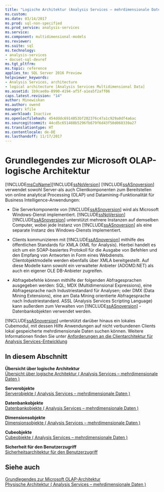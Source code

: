```yaml
---
title: "Logische Architektur (Analysis Services – mehrdimensionale Daten) | Microsoft Docs"
ms.custom: 
ms.date: 03/14/2017
ms.prod: sql-non-specified
ms.prod_service: analysis-services
ms.service: 
ms.component: multidimensional-models
ms.reviewer: 
ms.suite: sql
ms.technology:
- analysis-services
- docset-sql-devref
ms.tgt_pltfrm: 
ms.topic: reference
applies_to: SQL Server 2016 Preview
helpviewer_keywords:
- Analysis Services, architecture
- logical architecture [Analysis Services Multidimensional Data]
ms.assetid: 1b9cae0a-8990-4194-af5f-a1ea5f2aff06
caps.latest.revision: "14"
author: Minewiskan
ms.author: owend
manager: kfile
ms.workload: Inactive
ms.openlocfilehash: 454dddc6914853bf202376c47a1c929a0df4a6ac
ms.sourcegitcommit: 44cd5c651488b5296fb679f6d43f50d068339a27
ms.translationtype: HT
ms.contentlocale: de-DE
ms.lasthandoff: 11/17/2017
---
```

# <a name="understanding-microsoft-olap-logical-architecture"></a>Grundlegendes zur Microsoft OLAP-logische Architektur
  [!INCLUDE[msCoName](../../../includes/msconame-md.md)][!INCLUDE[ssNoVersion](../../../includes/ssnoversion-md.md)] [!INCLUDE[ssASnoversion](../../../includes/ssasnoversion-md.md)] verwendet sowohl Server-als auch Clientkomponenten zum Bereitstellen von online analytical Processing (OLAP) und Datamining-Funktionalität für Business Intelligence-Anwendungen:  
  
-   Die Serverkomponente von [!INCLUDE[ssASnoversion](../../../includes/ssasnoversion-md.md)] wird als Microsoft Windows-Dienst implementiert. [!INCLUDE[ssNoVersion](../../../includes/ssnoversion-md.md)][!INCLUDE[ssASnoversion](../../../includes/ssasnoversion-md.md)] unterstützt mehrere Instanzen auf demselben Computer, wobei jede Instanz von [!INCLUDE[ssASnoversion](../../../includes/ssasnoversion-md.md)] als eine separate Instanz des Windows-Diensts implementiert.  
  
-   Clients kommunizieren mit [!INCLUDE[ssASnoversion](../../../includes/ssasnoversion-md.md)] mithilfe des öffentlichen Standards für XMLA (XML for Analysis). Hierbei handelt es sich um ein SOAP-basiertes Protokoll für die Ausgabe von Befehlen und den Empfang von Antworten in Form eines Webdiensts. Clientobjektmodelle werden ebenfalls über XMLA bereitgestellt. Auf diese Modelle kann sowohl ein verwalteter Anbieter (ADOMD.NET) als auch ein eigener OLE DB-Anbieter zugreifen.  
  
-   Abfragebefehle können mithilfe der folgenden Abfragesprachen ausgegeben werden: SQL; MDX (Multidimensional Expressions), eine Abfragesprache nach Industriestandard für Analysen; oder DMX (Data Mining Extensions), eine am Data Mining orientierte Abfragesprache nach Industriestandard. ASSL (Analysis Services Scripting Language) kann außerdem zum Verwalten von [!INCLUDE[ssASnoversion](../../../includes/ssasnoversion-md.md)] -Datenbankobjekten verwendet werden.  
  
 [!INCLUDE[ssASnoversion](../../../includes/ssasnoversion-md.md)] unterstützt darüber hinaus ein lokales Cubemodul, mit dessen Hilfe Anwendungen auf nicht verbundenen Clients lokal gespeicherte mehrdimensionale Daten suchen können. Weitere Informationen finden Sie unter [Anforderungen an die Clientarchitektur für Analysis Services-Entwicklung](../../../analysis-services/multidimensional-models/olap-physical/client-architecture-requirements-for-analysis-services-development.md)  
  
## <a name="in-this-section"></a>In diesem Abschnitt  
 **Übersicht über logische Architektur**  
 [Übersicht über logische Architektur &#40; Analysis Services – mehrdimensionale Daten &#41;](../../../analysis-services/multidimensional-models/olap-logical/logical-architecture-overview-analysis-services-multidimensional-data.md)  
  
 **Serverobjekte**  
 [Serverobjekte &#40; Analysis Services – mehrdimensionale Daten &#41;](../../../analysis-services/multidimensional-models/olap-logical/server-objects-analysis-services-multidimensional-data.md)  
  
 **Datenbankobjekte**  
 [Datenbankobjekte &#40; Analysis Services – mehrdimensionale Daten &#41;](../../../analysis-services/multidimensional-models/olap-logical/database-objects-analysis-services-multidimensional-data.md)  
  
 **Dimensionsobjekte**  
 [Dimensionsobjekte &#40; Analysis Services – mehrdimensionale Daten &#41;](../../../analysis-services/multidimensional-models-olap-logical-dimension-objects/dimension-objects-analysis-services-multidimensional-data.md)  
  
 **Cubeobjekte**  
 [Cubeobjekte &#40; Analysis Services – mehrdimensionale Daten &#41;](../../../analysis-services/multidimensional-models-olap-logical-cube-objects/cube-objects-analysis-services-multidimensional-data.md)  
  
 **Sicherheit für den Benutzerzugriff**  
 [Sicherheitsarchitektur für den Benutzerzugriff](http://msdn.microsoft.com/library/71b44e10-2bd0-44f7-8de9-7c8f5b7ac082)  
  
## <a name="see-also"></a>Siehe auch  
 [Grundlegendes zur Microsoft OLAP-Architektur](../../../analysis-services/multidimensional-models/olap-physical/understanding-microsoft-olap-architecture.md)   
 [Physische Architektur &#40; Analysis Services – mehrdimensionale Daten &#41;](../../../analysis-services/multidimensional-models/olap-physical/understanding-microsoft-olap-physical-architecture.md)  
  
  
